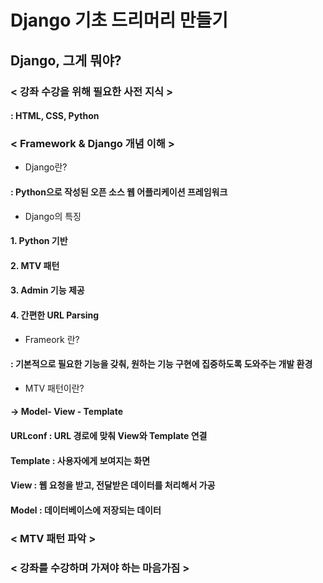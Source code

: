 # Django 기초 드리머리 만들기
## Django, 그게 뭐야?
### < 강좌 수강을 위해 필요한 사전 지식 >
#### : HTML, CSS, Python

### < Framework & Django 개념 이해 >
* Django란?
#### : Python으로 작성된 오픈 소스 웹 어플리케이션 프레임워크

* Django의 특징
#### 1. Python 기반
#### 2. MTV 패턴
#### 3. Admin 기능 제공
#### 4. 간편한 URL Parsing

* Frameork 란?
#### : 기본적으로 필요한 기능을 갖춰, 원하는 기능 구현에 집중하도록 도와주는 개발 환경

* MTV 패턴이란?
#### ->  Model- View - Template
#### URLconf : URL 경로에 맞춰 View와 Template 연결
#### Template : 사용자에게 보여지는 화면
#### View : 웹 요청을 받고, 전달받은 데이터를 처리해서 가공
#### Model : 데이터베이스에 저장되는 데이터


### < MTV 패턴 파악 >

### < 강좌를 수강하며 가져야 하는 마음가짐 >
 

